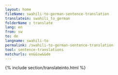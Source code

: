 ```yaml
---
layout: home
fileName: swahili-to-german-sentence-translation
translatein: swahili_to_german
folderName : translate
lang: en
from: sw
to: de
langname: swahili-to
permalink: /swahili-to-german-sentence-translation
tool: sentence-translations
matchurls: en&&sw&&de
---
```

{% include section/translateinto.html %}
